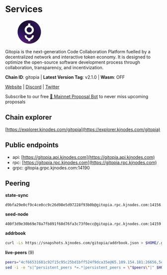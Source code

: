 # Services

<figure><img src="https://raw.githubusercontent.com/kj89/cosmos-images/main/logos/gitopia.png" alt=""><figcaption></figcaption></figure>

Gitopia is the next-generation Code Collaboration Platform fuelled by  a decentralized network and interactive token economy. It is designed  to optimize the open-source software development process through  collaboration, transparency, and incentivization.

**Chain ID**: gitopia | **Latest Version Tag**: v2.1.0 | **Wasm**: OFF

[Website](https://gitopia.com/) | [Discord](https://discord.gg/hFTXCGNYDZ) | [Twitter](https://twitter.com/gitopiaDAO)



Subscribe to our free [🤖 Mainnet Proposal Bot](https://t.me/kjnodes_proposal_bot) to never miss upcoming proposals


## Chain explorer
[https://explorer.kjnodes.com/gitopia](https://explorer.kjnodes.com/gitopia)

## Public endpoints

* api: [https://gitopia.api.kjnodes.com](https://gitopia.api.kjnodes.com)
* rpc: [https://gitopia.rpc.kjnodes.com](https://gitopia.rpc.kjnodes.com)
* grpc: gitopia.grpc.kjnodes.com:14190

## Peering

**state-sync**

```text
d9bfa29e0cf9c4ce0cc9c26d98e5d97228f93b0b@gitopia.rpc.kjnodes.com:14156
```

**seed-node**

```text
400f3d9e30b69e78a7fb891f60d76fa3c73f0ecc@gitopia.rpc.kjnodes.com:14159
```

**addrbook**
```bash
curl -Ls https://snapshots.kjnodes.com/gitopia/addrbook.json > $HOME/.gitopia/config/addrbook.json
```

**live-peers** (9)
```bash
peers="4cf66531681c92f15c95c25bd1bff524f9dca35e@65.109.154.181:26656,5e8a5481a314430e24de0919e18ffae394c269f6@51.159.221.31:26656,b2f764694d52e09793d68259d584ece0c194b6fe@65.108.229.93:26656,de34c6491557c59bc5d73631fb73bf05cd726e3e@142.132.202.50:37656,f6bb45c38d0a9abc926b5baa8f27473f2cd37d30@141.95.157.139:11356,abca18ed112719b4f0a23932797dba2733f0fd44@23.88.5.169:25656,f9b892ea2e8ed8aa83f7b98e7e47371c23b01924@213.239.207.175:36656,33e2390bfd693a8f2b27d5d646e0f081d717a81f@135.181.73.57:26656,d9bfa29e0cf9c4ce0cc9c26d98e5d97228f93b0b@65.109.88.38:14156"
sed -i -e "s|^persistent_peers *=.*|persistent_peers = \"$peers\"|" $HOME/.gitopia/config/config.toml
```

